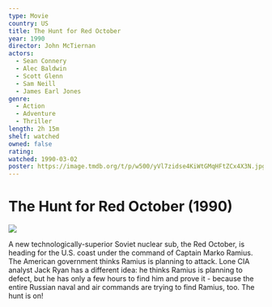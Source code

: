 ```yaml
---
type: Movie
country: US
title: The Hunt for Red October
year: 1990
director: John McTiernan
actors:
  - Sean Connery
  - Alec Baldwin
  - Scott Glenn
  - Sam Neill
  - James Earl Jones
genre:
  - Action
  - Adventure
  - Thriller
length: 2h 15m
shelf: watched
owned: false
rating:
watched: 1990-03-02
poster: https://image.tmdb.org/t/p/w500/yVl7zidse4KiWtGMqHFtZCx4X3N.jpg
---
```


# The Hunt for Red October (1990)

![](https://image.tmdb.org/t/p/w500/yVl7zidse4KiWtGMqHFtZCx4X3N.jpg)

A new technologically-superior Soviet nuclear sub, the Red October, is heading for the U.S. coast under the command of Captain Marko Ramius. The American government thinks Ramius is planning to attack. Lone CIA analyst Jack Ryan has a different idea: he thinks Ramius is planning to defect, but he has only a few hours to find him and prove it - because the entire Russian naval and air commands are trying to find Ramius, too. The hunt is on!